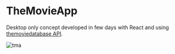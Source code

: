 # TheMovieApp

Desktop only concept developed in few days with React and using [themoviedatabase API](https://developers.themoviedb.org/3).

![tma](https://user-images.githubusercontent.com/46068217/58159975-d5b9f180-7c7d-11e9-962c-c4e348ba1639.png)
